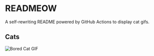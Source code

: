 # READMEOW

A self-rewriting README powered by GitHub Actions to display cat gifs.

## Cats

![Bored Cat GIF](https://media4.giphy.com/media/v1.Y2lkPTlhY2QwMmRhbnAxZDB6MjVkNWQ0OGc2dGo4azVlNWN6cjdxeDk1ZTN4NmkyZXYxayZlcD12MV9naWZzX3NlYXJjaCZjdD1n/mlvseq9yvZhba/200.gif)

